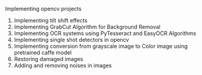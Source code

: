 Implementing opencv projects

1. Implementing tilt shift effects
2. Implementing GrabCut Algorithm for Background Removal
3. Implementing OCR systems using PyTesseract and EasyOCR Algorithms
4. Implementing single shot detectors in opencv
5. Implementing conversion from grayscale image to Color image using pretrained caffe model
6. Restoring damaged images
7. Adding and removing noises in images
   
   


